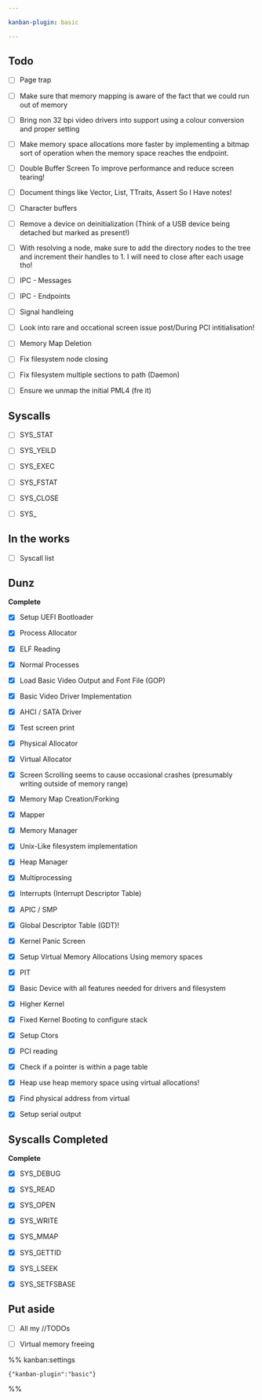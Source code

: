 ```yaml
---

kanban-plugin: basic

---
```


## Todo

- [ ] Page trap
- [ ] Make sure that memory mapping is aware of the fact that we could run out of memory
- [ ] Bring non 32 bpi video drivers into support using a colour conversion and proper setting
- [ ] Make memory space allocations more faster by implementing a bitmap sort of operation when the memory space reaches the endpoint.
- [ ] Double Buffer Screen To improve performance and reduce screen tearing!
- [ ] Document things like Vector, List, TTraits, Assert So I Have notes!
- [ ] Character buffers
- [ ] Remove a device on deinitialization (Think of a USB device being detached but marked as present!)
- [ ] With resolving a node, make sure to add the directory nodes to the tree and increment their handles to 1. I will need to close after each usage tho!
- [ ] IPC - Messages
- [ ] IPC - Endpoints
- [ ] Signal handleing
- [ ] Look into rare and occational screen issue post/During PCI intitialisation!
- [ ] Memory Map Deletion
- [ ] Fix filesystem node closing
- [ ] Fix filesystem multiple sections  to path (Daemon)
- [ ] Ensure we unmap the initial PML4 (fre it)


## Syscalls

- [ ] SYS_STAT
- [ ] SYS_YEILD
- [ ] SYS_EXEC
- [ ] SYS_FSTAT
- [ ] SYS_CLOSE
- [ ] SYS_


## In the works

- [ ] Syscall list


## Dunz

**Complete**
- [x] Setup UEFI Bootloader
- [x] Process Allocator
- [x] ELF Reading
- [x] Normal Processes
- [x] Load Basic Video Output and Font File (GOP)
- [x] Basic Video Driver Implementation
- [x] AHCI / SATA Driver
- [x] Test screen print
- [x] Physical Allocator
- [x] Virtual Allocator
- [x] Screen Scrolling seems to cause occasional crashes (presumably writing outside of memory range)
- [x] Memory Map Creation/Forking
- [x] Mapper
- [x] Memory Manager
- [x] Unix-Like filesystem implementation
- [x] Heap Manager
- [x] Multiprocessing
- [x] Interrupts (Interrupt Descriptor Table)
- [x] APIC / SMP
- [x] Global Descriptor Table (GDT)!
- [x] Kernel Panic Screen
- [x] Setup Virtual Memory Allocations Using memory spaces
- [x] PIT
- [x] Basic Device with all features needed for drivers and filesystem
- [x] Higher Kernel
- [x] Fixed Kernel Booting to configure stack
- [x] Setup Ctors
- [x] PCI reading
- [x] Check if a pointer is within a page table
- [x] Heap use heap memory space using virtual allocations!
- [x] Find physical address from virtual
- [x] Setup serial output


## Syscalls Completed

**Complete**
- [x] SYS_DEBUG
- [x] SYS_READ
- [x] SYS_OPEN
- [x] SYS_WRITE
- [x] SYS_MMAP
- [x] SYS_GETTID
- [x] SYS_LSEEK
- [x] SYS_SETFSBASE


## Put aside

- [ ] All my //TODOs
- [ ] Virtual memory freeing




%% kanban:settings
```
{"kanban-plugin":"basic"}
```
%%